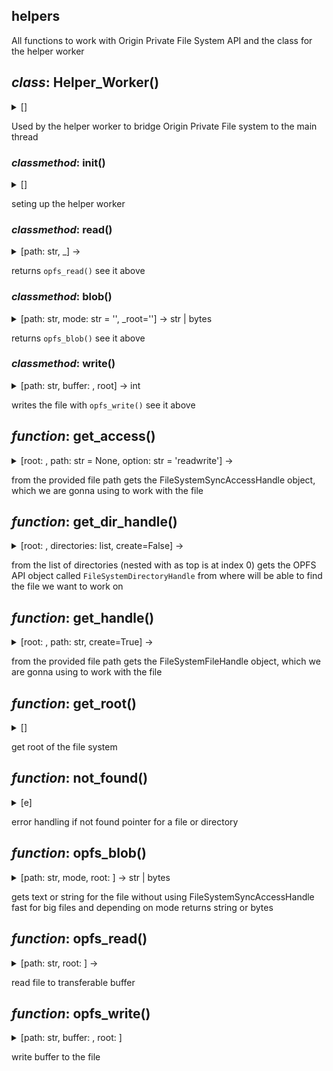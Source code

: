 ## helpers

All functions to work with Origin Private File System API
and the class for the helper worker

## *class*:  Helper\_Worker()

<details><summary>[]</summary>


  ```python
class Helper_Worker:
    root:DirHandle
    @classmethod
    async def init(cls):
        cls.root = await navigator.storage.getDirectory()
        sync.read = cls.read
        sync.write = cls.write
        sync.blob = cls.blob
    @classmethod
    async def read(cls, path:str, _)->ArrayBuffer:
          result = await opfs_read(root=cls.root, path=path)
          return result
    @classmethod
    async def blob(cls, path:str, mode:str='', _root='')->str|bytes:
          result = await opfs_blob(root=cls.root, path=path, mode=mode)
          return result
    @classmethod
    async def write(cls, path:str, buffer:ArrayBuffer, root)->int:
        result = await opfs_write(root=cls.root, path=path, buffer=buffer)
        return result
```


</details>


Used by the helper worker to bridge Origin Private File system to the main thread


### *classmethod*:  init()

<details><summary>[]</summary>


  ```python
    @classmethod
    async def init(cls):
        cls.root = await navigator.storage.getDirectory()
        sync.read = cls.read
        sync.write = cls.write
        sync.blob = cls.blob
```


</details>


seting up the helper worker


### *classmethod*:  read()

<details><summary>[path: str, _] ->  <MagicMock name='mock.ArrayBuffer' id='4316313456'></summary>


  ```python
    @classmethod
    async def read(cls, path:str, _)->ArrayBuffer:
          result = await opfs_read(root=cls.root, path=path)
          return result
```


</details>


returns `opfs_read()` see it above


### *classmethod*:  blob()

<details><summary>[path: str, mode: str = '', _root=''] ->  str | bytes</summary>


  ```python
    @classmethod
    async def blob(cls, path:str, mode:str='', _root='')->str|bytes:
          result = await opfs_blob(root=cls.root, path=path, mode=mode)
          return result
```


</details>


returns `opfs_blob()` see it above


### *classmethod*:  write()

<details><summary>[path: str, buffer: <MagicMock name='mock.ArrayBuffer' id='4316313456'>, root] ->  int</summary>


  ```python
    @classmethod
    async def write(cls, path:str, buffer:ArrayBuffer, root)->int:
        result = await opfs_write(root=cls.root, path=path, buffer=buffer)
        return result
```


</details>


writes the file with `opfs_write()` see it above




## *function*:  get\_access()

<details><summary>[root: <MagicMock name='mock.FileSystemDirectoryHandle' id='4318381456'>, path: str = None, option: str = 'readwrite'] ->  <MagicMock name='mock.FileSystemSyncAccessHandle' id='4318382128'></summary>


  ```python
async def get_access(root:DirHandle, path:str=None, option:str="readwrite")->AccessHandle:
        handle = await get_handle(root=root, path=path)
        if handle:
            access = await handle.createSyncAccessHandle(option)
        else:
            return None
        return access
```


</details>


from the provided file path gets the FileSystemSyncAccessHandle object,
which we are gonna using to work with the file



## *function*:  get\_dir\_handle()

<details><summary>[root: <MagicMock name='mock.FileSystemDirectoryHandle' id='4318381456'>, directories: list, create=False] ->  <MagicMock name='mock.FileSystemDirectoryHandle' id='4318381456'></summary>


  ```python
async def get_dir_handle(root:DirHandle, directories:list, create=False)->DirHandle:  
        handle = root
        for dir_name in [d for d in directories if d]:
            handle = await handle.getDirectoryHandle(dir_name,
                                                     create=create).catch(not_found)
            if not handle:
                return None
        return handle
```


</details>


from the list of directories (nested with as top is at index 0)
gets the OPFS API object called `FileSystemDirectoryHandle`
from where will be able to find the file we want to work on



## *function*:  get\_handle()

<details><summary>[root: <MagicMock name='mock.FileSystemDirectoryHandle' id='4318381456'>, path: str, create=True] ->  <MagicMock name='mock.FileSystemFileHandle' id='4318381792'></summary>


  ```python
async def get_handle(root:DirHandle, path:str, create=True)->FileHandle:
        path_parts:list = path.split('/')
        file_name = path_parts.pop()
        dir_handle:DirHandle = await get_dir_handle(root=root, directories=path_parts, create=create)
        if not dir_handle:
              return None
        handle = await dir_handle.getFileHandle(file_name, create=create).catch(not_found)
        return handle
```


</details>


from the provided file path gets the FileSystemFileHandle object,
which we are gonna using to work with the file



## *function*:  get\_root()

<details><summary>[]</summary>


  ```python
async def get_root():
    return await navigator.storage.getDirectory()
```


</details>


get root of the file system



## *function*:  not\_found()

<details><summary>[e]</summary>


  ```python
def not_found(e):
        print(e.message)
        return None   
```


</details>


error handling if not found pointer for a file or directory



## *function*:  opfs\_blob()

<details><summary>[path: str, mode, root: <MagicMock name='mock.FileSystemDirectoryHandle' id='4318381456'>] ->  str | bytes</summary>


  ```python
async def opfs_blob(path:str, mode, root:DirHandle)->str|bytes:
    handle:FileHandle = await get_handle(root=root, path=path)
    if not handle:
          return None
    blob:Blob = await handle.getFile().catch(not_found)
    if mode.endswith('b'):
        return await blob.bytes()
    else:
        return await blob.text()
```


</details>


gets text or string for the file without using FileSystemSyncAccessHandle
fast for big files and depending on mode returns string or bytes



## *function*:  opfs\_read()

<details><summary>[path: str, root: <MagicMock name='mock.FileSystemDirectoryHandle' id='4318381456'>] ->  <MagicMock name='mock.ArrayBuffer' id='4316313456'></summary>


  ```python
async def opfs_read(path:str, root:DirHandle)->ArrayBuffer:
    access:AccessHandle = await get_access(root=root, path=path, option="read-only")
    if not access:
          return None
    size = access.getSize()
    buffer = ArrayBuffer.new(size)
    result = access.read(buffer, at=0)
    access.flush()
    access.close()
    return buffer
```


</details>


read file to transferable buffer



## *function*:  opfs\_write()

<details><summary>[path: str, buffer: <MagicMock name='mock.ArrayBuffer' id='4316313456'>, root: <MagicMock name='mock.FileSystemDirectoryHandle' id='4318381456'>]</summary>


  ```python
async def opfs_write(path:str, buffer:ArrayBuffer, root:DirHandle):
    access:AccessHandle = await get_access(root=root, path=path, option="readwrite")
    if not access:
          return None
    access.truncate(0)
    result = access.write(buffer, at=0)
    access.flush()
    access.close()
    return result
```


</details>


write buffer to the file




